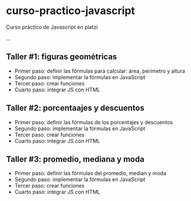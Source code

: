 # curso-practico-javascript

Curso práctico de Javascript en platzi

...

## Taller #1: figuras geométricas

-   Primer paso: definir las fórmulas para calcular: área, perímetro y
    altura
-   Segundo paso: implementar la fórmulas en JavaScript
-   Tercer paso: crear funciones
-   Cuarto paso: integrar JS con HTML

## Taller #2: porcentaajes y descuentos

-   Primer paso: definir las fórmulas de los porcentajes y descuentos
-   Segundo paso: implementar la fórmulas en JavaScript
-   Tercer paso: crear funciones
-   Cuarto paso: integrar JS con HTML

## Taller #3: promedio, mediana y moda

-   Primer paso: definir las fórmulas del promedio, median y moda
-   Segundo paso: implementar la fórmulas en JavaScript
-   Tercer paso: crear funciones
-   Cuarto paso: integrar JS con HTML
